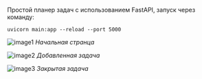 Простой планер задач с использованием FastAPI, запуск через команду:
```
uvicorn main:app --reload --port 5000
```

![image1](https://github.com/user-attachments/assets/e878633b-37a5-4312-8963-5a10c2ceacfd)
_Начальная странца_



![image2](https://github.com/user-attachments/assets/54d7b46f-7853-45b5-a9f3-1073e54b0ba2)
_Добавленная задача_



![image3](https://github.com/user-attachments/assets/faaacb0e-2aa5-4784-8117-8557f0407a73)
_Закрытая задача_

